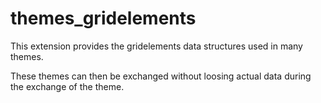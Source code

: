 # themes_gridelements

This extension provides the gridelements data structures used in many themes.

These themes can then be exchanged without loosing actual data during the exchange of the theme.

